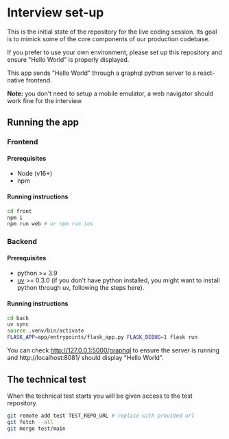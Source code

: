 # Interview set-up

This is the initial state of the repository for the live coding session.
Its goal is to mimick some of the core components of our production codebase.

If you prefer to use your own environment, please set up this repository and ensure "Hello World" is properly displayed.

This app sends "Hello World" through a graphql python server to a react-native frontend.

**Note:** you don't need to setup a mobile emulator, a web navigator should work fine for the interview.

## Running the app

### Frontend

#### Prerequisites

- Node (v16+)
- npm

#### Running instructions

```sh
cd front
npm i
npm run web # or npm run ios
```

### Backend

#### Prerequisites

- python >= 3.9
- [uv](https://github.com/astral-sh/uv) >= 0.3.0 (if you don't have python installed, you might want to install python through uv, following the steps here).

#### Running instructions

```sh
cd back
uv sync
source .venv/bin/activate
FLASK_APP=app/entrypoints/flask_app.py FLASK_DEBUG=1 flask run
```

You can check http://127.0.0.1:5000/graphql to ensure the server is running and http://localhost:8081/ should display "Hello World".

## The technical test

When the technical test starts you will be given access to the test repository.

```sh
git remote add test TEST_REPO_URL # replace with provided url
git fetch --all
git merge test/main
```

